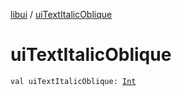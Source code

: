 [libui](index.md) / [uiTextItalicOblique](./ui-text-italic-oblique.md)

# uiTextItalicOblique

`val uiTextItalicOblique: `[`Int`](https://kotlinlang.org/api/latest/jvm/stdlib/kotlin/-int/index.html)